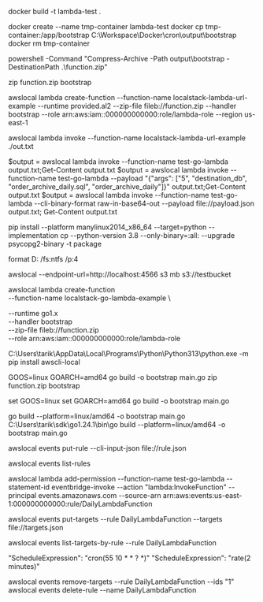 
docker build -t lambda-test .

docker create --name tmp-container lambda-test
docker cp tmp-container:/app/bootstrap C:\Workspace\Docker\cron\output\bootstrap
docker rm tmp-container

powershell -Command "Compress-Archive -Path output\bootstrap -DestinationPath .\function.zip"

zip function.zip bootstrap

awslocal lambda create-function --function-name localstack-lambda-url-example --runtime provided.al2 --zip-file fileb://function.zip --handler bootstrap --role arn:aws:iam::000000000000:role/lambda-role --region us-east-1


awslocal lambda invoke --function-name localstack-lambda-url-example ./out.txt

$output = awslocal lambda invoke --function-name test-go-lambda output.txt;Get-Content output.txt
$output = awslocal lambda invoke --function-name test-go-lambda --payload "{\"args\": [\"5\", \"destination_db\", \"order_archive_daily.sql\", \"order_archive_daily\"]}"  output.txt;Get-Content output.txt
$output = awslocal lambda invoke --function-name test-go-lambda --cli-binary-format raw-in-base64-out --payload file://payload.json output.txt; Get-Content output.txt




pip install  --platform manylinux2014_x86_64 --target=python --implementation cp  --python-version 3.8  --only-binary=:all: --upgrade psycopg2-binary -t package

format D: /fs:ntfs /p:4


awslocal --endpoint-url=http://localhost:4566 s3 mb s3://testbucket


awslocal lambda create-function \
--function-name localstack-go-lambda-example \

--runtime go1.x \
--handler bootstrap \
--zip-file fileb://function.zip \
--role arn:aws:iam::000000000000:role/lambda-role


C:\Users\tarik\AppData\Local\Programs\Python\Python313\python.exe -m pip install awscli-local


GOOS=linux GOARCH=amd64 go build -o bootstrap main.go
zip function.zip bootstrap

set GOOS=linux
set GOARCH=amd64
go build -o bootstrap main.go

go build --platform=linux/amd64 -o bootstrap main.go
C:\Users\tarik\sdk\go1.24.1\bin\go build --platform=linux/amd64 -o bootstrap main.go



awslocal events put-rule --cli-input-json file://rule.json

awslocal events list-rules

awslocal lambda add-permission --function-name test-go-lambda --statement-id eventbridge-invoke --action "lambda:InvokeFunction" --principal events.amazonaws.com --source-arn arn:aws:events:us-east-1:000000000000:rule/DailyLambdaFunction

awslocal events put-targets --rule DailyLambdaFunction --targets file://targets.json


awslocal events list-targets-by-rule --rule DailyLambdaFunction

"ScheduleExpression": "cron(55 10 * * ? *)"
"ScheduleExpression": "rate(2 minutes)"


awslocal events remove-targets --rule DailyLambdaFunction --ids "1"
awslocal events delete-rule --name DailyLambdaFunction